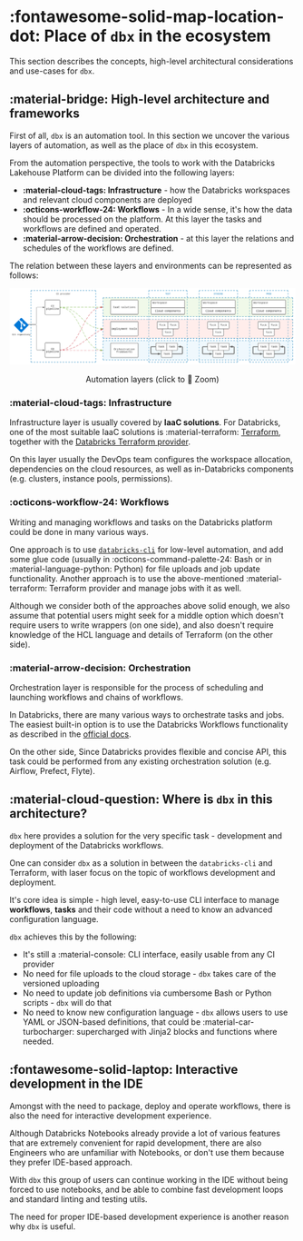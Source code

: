 # :fontawesome-solid-map-location-dot: Place of `dbx` in the ecosystem

This section describes the concepts, high-level architectural considerations and use-cases for `dbx`.

## :material-bridge: High-level architecture and frameworks

First of all, `dbx` is an automation tool. In this section we uncover the various layers of automation, as well as the
place of `dbx` in this ecosystem.

From the automation perspective, the tools to work with the Databricks Lakehouse Platform can be divided into the
following layers:

- **:material-cloud-tags: Infrastructure**  - how the Databricks workspaces and relevant cloud components are deployed
- **:octicons-workflow-24: Workflows** - In a wide sense, it's how the data should be processed on the platform. At this
  layer the tasks and workflows are defined and operated.
- **:material-arrow-decision: Orchestration** - at this layer the relations and schedules of the workflows are defined.

The relation between these layers and environments can be represented as follows:

![Automation](../img/automation.svg)
<p align = "center"> Automation layers (click to 🔎 Zoom)</p>

### :material-cloud-tags: Infrastructure

Infrastructure layer is usually covered by **IaaC solutions**.
For Databricks, one of the most suitable IaaC solutions
is :material-terraform: [Terraform](https://www.terraform.io/),
together with
the [Databricks Terraform provider](https://registry.terraform.io/providers/databricks/databricks/latest/docs).

On this layer usually the DevOps team configures the workspace allocation,
dependencies on the cloud resources, as well as in-Databricks components (e.g. clusters, instance pools, permissions).

### :octicons-workflow-24: Workflows

Writing and managing workflows and tasks on the Databricks platform could be done in many various ways.

One approach is to use [`databricks-cli`](https://github.com/databricks/databricks-cli) for low-level automation,
and add some glue code (usually in :octicons-command-palette-24: Bash or in :material-language-python: Python) for file uploads and
job update functionality.
Another approach is to use the above-mentioned :material-terraform: Terraform provider and manage jobs with it as well.

Although we consider both of the approaches above solid enough,
we also assume that potential users might seek for a middle option which doesn't require users to write wrappers (on one
side),
and also doesn't require knowledge of the HCL language and details of Terraform (on the other side).

### :material-arrow-decision: Orchestration

Orchestration layer is responsible for the process of scheduling and launching workflows and chains of workflows.

In Databricks, there are many various ways to orchestrate tasks and jobs.
The easiest built-in option is to use the Databricks Workflows functionality as described in
the [official docs](https://docs.databricks.com/workflows/index.html).

On the other side, Since Databricks provides flexible and concise API, this task could be performed from any existing
orchestration solution (e.g. Airflow, Prefect, Flyte).

## :material-cloud-question: Where is `dbx` in this architecture?

`dbx` here provides a solution for the very specific task - development and deployment of the Databricks workflows.

One can consider `dbx` as a solution in between the `databricks-cli` and Terraform, with laser focus on the topic of
workflows development and deployment.

It's core idea is simple - high level, easy-to-use CLI interface to manage **workflows**, **tasks** and their code
without a need to know an advanced configuration language.

`dbx` achieves this by the following:

- It's still a :material-console: CLI interface, easily usable from any CI provider
- No need for file uploads to the cloud storage - `dbx` takes care of the versioned uploading
- No need to update job definitions via cumbersome Bash or Python scripts - `dbx` will do that
- No need to know new configuration language - `dbx` allows users to use YAML or JSON-based definitions, that could be
  :material-car-turbocharger: supercharged with Jinja2 blocks and functions where needed.

## :fontawesome-solid-laptop: Interactive development in the IDE

Amongst with the need to package, deploy and operate workflows, there is also the need for interactive development
experience.

Although Databricks Notebooks already provide a lot of various features that are extremely convenient for rapid
development, there are also Engineers who are unfamiliar with Notebooks, or don't use them because they prefer IDE-based
approach.

With `dbx` this group of users can continue working in the IDE without being forced to use notebooks, and be able to
combine fast development loops and standard linting and testing utils.

The need for proper IDE-based development experience is another reason why `dbx` is useful.
